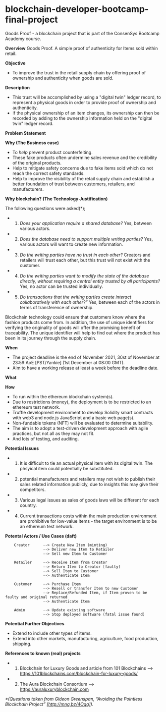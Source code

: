# blockchain-developer-bootcamp-final-project
Goods Proof - a blockchain project that is part of the ConsenSys Bootcamp Academy course.

**Overview**
Goods Proof.  A simple proof of authenticity for Items sold within retail.

**Objective**
- To improve the trust in the retail supply chain by offering proof of ownership and authenticity when goods are sold.

**Description**
- This trust will be accomplished by using a "digital twin" ledger record, to represent a physical goods in order to provide proof of ownership and authenticity.
- If the physical ownership of an item changes, its ownership can then be recorded by adding to the ownership information held on the "digital twin" ledger  record.

**Problem Statement**

**Why (The Business case)**
- To _help_ prevent product counterfeiting.
- These fake products often undermine sales revenue and the credibility of the original products.
- Help to mitigate safety concerns due to fake items sold which do not reach the correct safety standards.
- Help to improve the visibility of the retail supply chain and establish a better foundation of trust between customers, retailers, and manufacturers.

**Why blockchain? (The Technology Justification)**

The following questions were asked(*);

- 1) _Does your application require a shared database?_
     Yes, between various actors.
- 2) _Does the database need to support multiple writing parties?_
     Yes, various actors will want to create new information.
- 3) _Do the writing parties have no trust in each other?_
     Creators and retailers will trust each other, but this trust will not exist with the customer.
- 4) _Do the writing parties want to modify the state of the database directly, without requiring a central entity trusted by all participants?_
     Yes, no actor can be trusted individually.
- 5) _Do transactions that the writing parties create interact collaboratively with each other?”_
     Yes, between each of the actors in terms of transference of ownership.

Blockchain technology could ensure that customers know where the fashion products come from. In addition, the use of unique identifiers for verifying the originality of goods will offer the promising benefit of traceability. The unique identifier will help to find out where the product has been in its journey through the supply chain.

**When**
- The project deadline is the end of November 2021, 30st of November at 23:59 AoE [PST/Yankie] (1st December at 08:00 GMT).
- Aim to have a working release at least a week before the deadline date.

**What**

 **How**
 - To run within the ethereum blockchain system(s).
 - Due to restrictions (money), the deployment is to be restricted to an ethereum test network.
 - Truffle development environment to develop Solidity smart contracts with web3 and node.js JavaScript and a basic web page(s).
 - Non-fundable tokens (NFT) will be evaluated to determine suitability.
 - The aim is to adopt a test-driven development approach with agile practices, but not all as they may not fit.
 - And lots of testing, and auditing.

**Potential Issues**
 - 1) It is difficult to tie an actual physical item with its digital twin.  The phsyical item could potentially be substituted.
 - 2) potential manufacturers and retailers may not wish to publish their sales related information publicly, due to insights this may give their competitors.
 - 3) Various legal issues as sales of goods laws will be different for each country.
 - 4) Current transactions costs within the main production environment are prohibitive for low-value items - the target environment is to be an ethereum test network.


**Potental Actors / Use Cases (daft)**

        Creator      --> Create New Item (minting)
                     --> Deliver new Item to Retailer
                     --> Sell new Item to Customer

        Retailer     --> Receive Item from Creator
                     --> Return Item to Creator [faulty]
                     --> Sell Item to Customer
                     --> Authenticate Item

        Customer     --> Purchase Item
                     --> Resell or transfer Item to new Customer
                     --> Replace/Refunded Item, if Item proven to be faulty and original returned
                     --> Authenticate Item

        Admin        --> Update existing software
                     --> Stop deployed software (fatal issue found)


   **Potential Further Objectives**
   - Extend to include other types of items.
   - Extend into other markets, manufacturing, agriculture, food production, shipping.

   **References to known (real) projects**
   - 1) Blockchain for Luxury Goods and article from 101 Blockchains --> https://101blockchains.com/blockchain-for-luxury-goods/
   - 2) The Aura Blockchain Consortium --> https://auraluxuryblockchain.com


_*(Questions taken from Gideon Greenspan, “Avoiding the Pointless Blockchain Project” [http://mng.bz/4Oqg])._

